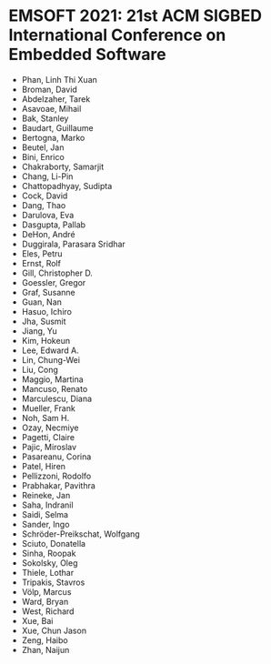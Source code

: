 # EMSOFT 2021: 21st ACM SIGBED International Conference on Embedded Software
* Phan, Linh Thi Xuan
* Broman, David
* Abdelzaher, Tarek
* Asavoae, Mihail
* Bak, Stanley
* Baudart, Guillaume
* Bertogna, Marko
* Beutel, Jan
* Bini, Enrico
* Chakraborty, Samarjit
* Chang, Li-Pin
* Chattopadhyay, Sudipta
* Cock, David
* Dang, Thao
* Darulova, Eva
* Dasgupta, Pallab
* DeHon, André
* Duggirala, Parasara Sridhar
* Eles, Petru
* Ernst, Rolf
* Gill, Christopher D.
* Goessler, Gregor
* Graf, Susanne
* Guan, Nan
* Hasuo, Ichiro
* Jha, Susmit
* Jiang, Yu
* Kim, Hokeun
* Lee, Edward A.
* Lin, Chung-Wei
* Liu, Cong
* Maggio, Martina
* Mancuso, Renato
* Marculescu, Diana
* Mueller, Frank
* Noh, Sam H.
* Ozay, Necmiye
* Pagetti, Claire
* Pajic, Miroslav
* Pasareanu, Corina
* Patel, Hiren
* Pellizzoni, Rodolfo
* Prabhakar, Pavithra
* Reineke, Jan
* Saha, Indranil
* Saidi, Selma
* Sander, Ingo
* Schröder-Preikschat, Wolfgang
* Sciuto, Donatella
* Sinha, Roopak
* Sokolsky, Oleg
* Thiele, Lothar
* Tripakis, Stavros
* Völp, Marcus
* Ward, Bryan
* West, Richard
* Xue, Bai
* Xue, Chun Jason
* Zeng, Haibo
* Zhan, Naijun
